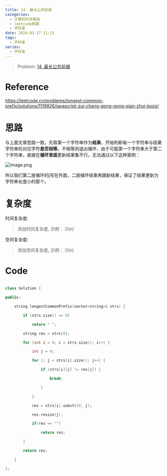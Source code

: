 ```yaml
---
title: 14. 最长公共前缀
categories:
  - 计算机科学基础
  - leetcode刷题
  - 字符串
date: 2024-03-17 11:13
tags:
  - 字符串
series:
  - 字符串
---
```



> Problem: [14. 最长公共前缀](https://leetcode.cn/problems/longest-common-prefix/description/)

  


# Reference

  

https://leetcode.cn/problems/longest-common-prefix/solutions/1119926/javascript-zui-chang-gong-gong-qian-zhui-kozg/

  

# 思路

  

与上面文章思路一致，先取第一个字符串作为**结果**，开始判断每一个字符串与结果字符串的对应字符**是否相等**。不相等则退出循环，由于可能第一个字符串大于第二个字符串，直接在**循环里面**更新结果集不行。无法通过以下这种案例：

  

![image.png](media/image.png)

  

所以我们第二层循环的j写在外面，二层循环结束再跟新结果，保证了结果更新为字符串长度小的那个。

  

# 复杂度

  

时间复杂度:

> 添加时间复杂度, 示例： $O(n)$

  

空间复杂度:

> 添加空间复杂度, 示例： $O(n)$

  
  
  

# Code

```C++ []

class Solution {

public:

    string longestCommonPrefix(vector<string>& strs) {

        if (strs.size() == 0)

            return " ";

        string res = strs[0];

        for (int i = 0; i < strs.size(); i++) {

            int j = 0;

            for (; j < strs[i].size(); j++) {

                if (strs[i][j] != res[j]) {

                    break;

                }

            }

            res = strs[i].substr(0, j);

            res.resize(j);

            if(res == "")

                return res;

        }

        return res;

    }

};

```
